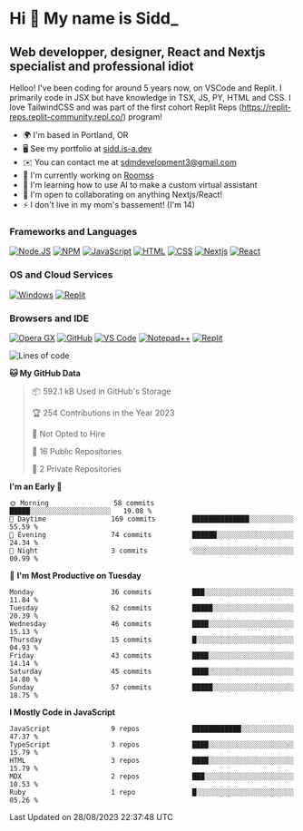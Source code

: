 Hi 👋 My name is Sidd\_
=======================

Web developper, designer, React and Nextjs specialist and professional idiot
----------------------------------------------------------------------------


Helloo! I've been coding for around 5 years now, on VSCode and Replit. I primarily code in JSX but have knowledge in TSX, JS, PY, HTML and CSS. I love TailwindCSS and was part of the first cohort Replit Reps (https://replit-reps.replit-community.repl.co/) program!

*   🌍  I'm based in Portland, OR
*   🖥️  See my portfolio at [sidd.is-a.dev](http://sidd.is-a.dev)
*   ✉️  You can contact me at [sdmdevelopment3@gmail.com](mailto:sdmdevelopment3@gmail.com)
*   🚀  I'm currently working on [Roomss](http://roomss.tk)
*   🧠  I'm learning how to use AI to make a custom virtual assistant
*   🤝  I'm open to collaborating on anything Nextjs/React!
*   ⚡  I don't live in my mom's bassement! (I'm 14)

### Frameworks and Languages
[![Node.JS](https://img.shields.io/badge/Node.js-339933?style=for-the-badge&logo=nodedotjs&logoColor=white)](https://nodejs.org)
[![NPM](https://img.shields.io/badge/npm-CB3837?style=for-the-badge&logo=npm&logoColor=white)](https://npmjs.org)
[![JavaScript](https://img.shields.io/badge/JavaScript-F7DF1E?style=for-the-badge&logo=javascript&logoColor=white)](https://javascript.com)
[![HTML](https://img.shields.io/badge/HTML-E34F26?style=for-the-badge&logo=html5&logoColor=white)](https://html.spec.whatwg.org/multipage/)
[![CSS](https://img.shields.io/badge/CSS-1572B6?style=for-the-badge&logo=css3&logoColor=white)](https://w3.org/Style/CSS)
[![Nextjs](https://img.shields.io/badge/Next.js%20-%23000000.svg?&style=for-the-badge&logo=Next.js&logoColor=white)](https://nextjs.com)
[![React](https://img.shields.io/badge/React%20-%2361DAFB.svg?&style=for-the-badge&logo=React&logoColor=white)](https://react.com)

### OS and Cloud Services
[![Windows](https://img.shields.io/badge/Windows-0078D6?style=for-the-badge&logo=windows&logoColor=white)](https://microsoft.com/windows)
[![Replit](https://img.shields.io/badge/replit-667881?style=for-the-badge&logo=replit&logoColor=white)](https://replit.com)

### Browsers and IDE
[![Opera GX](https://img.shields.io/badge/Opera%20-%23FF1B2D.svg?&style=for-the-badge&logo=Opera&logoColor=white)](https://opera.com/)
[![GitHub](https://img.shields.io/badge/Github-100000?style=for-the-badge&logo=github&logoColor=white)](https://github.com)
[![VS Code](https://img.shields.io/badge/Visual_Studio_Code-0078D4?style=for-the-badge&logo=visual%20studio%20code&logoColor=white)](https://code.visualstudio.com)
[![Notepad++](https://img.shields.io/badge/Notepad++-90E59A.svg?style=for-the-badge&logo=notepad%2B%2B&logoColor=black)](https://notepad-plus-plus.org)
[![Replit](https://img.shields.io/badge/replit-667881?style=for-the-badge&logo=replit&logoColor=white)](https://replit.com)

<!--START_SECTION:waka-->
![Lines of code](https://img.shields.io/badge/From%20Hello%20World%20I%27ve%20Written-1.4%20million%20lines%20of%20code-blue)

**🐱 My GitHub Data** 

> 📦 592.1 kB Used in GitHub's Storage 
 > 
> 🏆 254 Contributions in the Year 2023
 > 
> 🚫 Not Opted to Hire
 > 
> 📜 16 Public Repositories 
 > 
> 🔑 2 Private Repositories 
 > 
**I'm an Early 🐤** 

```text
🌞 Morning                58 commits          █████░░░░░░░░░░░░░░░░░░░░   19.08 % 
🌆 Daytime                169 commits         ██████████████░░░░░░░░░░░   55.59 % 
🌃 Evening                74 commits          ██████░░░░░░░░░░░░░░░░░░░   24.34 % 
🌙 Night                  3 commits           ░░░░░░░░░░░░░░░░░░░░░░░░░   00.99 % 
```
📅 **I'm Most Productive on Tuesday** 

```text
Monday                   36 commits          ███░░░░░░░░░░░░░░░░░░░░░░   11.84 % 
Tuesday                  62 commits          █████░░░░░░░░░░░░░░░░░░░░   20.39 % 
Wednesday                46 commits          ████░░░░░░░░░░░░░░░░░░░░░   15.13 % 
Thursday                 15 commits          █░░░░░░░░░░░░░░░░░░░░░░░░   04.93 % 
Friday                   43 commits          ████░░░░░░░░░░░░░░░░░░░░░   14.14 % 
Saturday                 45 commits          ████░░░░░░░░░░░░░░░░░░░░░   14.80 % 
Sunday                   57 commits          █████░░░░░░░░░░░░░░░░░░░░   18.75 % 
```


**I Mostly Code in JavaScript** 

```text
JavaScript               9 repos             ████████████░░░░░░░░░░░░░   47.37 % 
TypeScript               3 repos             ████░░░░░░░░░░░░░░░░░░░░░   15.79 % 
HTML                     3 repos             ████░░░░░░░░░░░░░░░░░░░░░   15.79 % 
MDX                      2 repos             ███░░░░░░░░░░░░░░░░░░░░░░   10.53 % 
Ruby                     1 repo              █░░░░░░░░░░░░░░░░░░░░░░░░   05.26 % 
```




 Last Updated on 28/08/2023 22:37:48 UTC
<!--END_SECTION:waka-->

